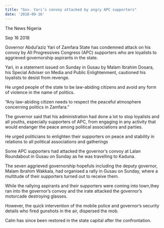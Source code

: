 ```yaml
---
title: "Gov. Yari’s convoy attacked by angry APC supporters"
date: '2018-09-16'
---
```

The News Nigeria

Sep 16 2018


Governor Abdul’aziz Yari of Zamfara State has condemned attack on his convoy by All Progressives Congress (APC) supporters who are loyalists to aggrieved governorship aspirants in the state.

Yari, in a statement issued on Sunday in Gusau by Malam Ibrahim Dosara, his Special Adviser on Media and Public Enlightenment, cautioned his loyalists to desist from revenge.

He urged people of the state to be law-abiding citizens and avoid any form of violence in the name of politics.

“Any law-abiding citizen needs to respect the peaceful atmosphere concerning politics in Zamfara.”

The governor said that his administration had done a lot to stop loyalists and all youths, especially supporters of APC, from engaging in any activity that would endanger the peace among political associations and parties.

He urged politicians to enlighten their supporters on peace and stability in relations to all political associations and gatherings

Some APC supporters had attacked the governor’s convoy at Lalan Roundabout in Gusau on Sunday as he was travelling to Kaduna.

The seven aggrieved governorship hopefuls including the deputy governor, Malam Ibrahim Wakkala, had organised a rally in Gusau on Sunday, where a multitude of their supporters turned out to receive them.

While the rallying aspirants and their supporters were coming into town,they ran into the governor’s convoy and the irate attacked the governor’s motorcade destroying glasses.

However, the quick intervention of the mobile police and governor’s security details who fired gunshots in the air, dispersed the mob.

Calm has since been restored in the state capital after the confrontation.
